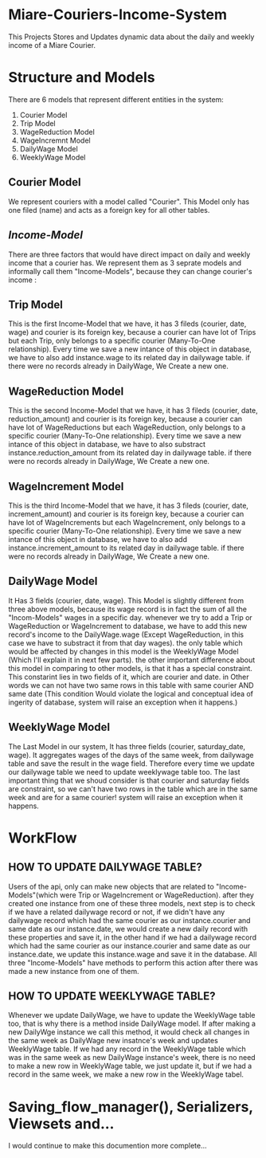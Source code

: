 # **Miare-Couriers-Income-System**
This Projects Stores and Updates dynamic data about the daily and weekly income of a Miare Courier. 

# Structure and Models
There are 6 models that represent different entities in the system:
1. Courier Model
2. Trip Model
3. WageReduction Model
4. WageIncremnt Model
5. DailyWage Model
6. WeeklyWage Model

## Courier Model
We represent couriers with a model called "Courier".
This Model only has one filed (name) and acts as a foreign key for all other tables.

## **_Income-Model_**
There are three factors that would have direct impact on daily and weekly income that a courier has.
We represent them as 3 seprate models and informally call them "Income-Models", because they can change courier's income :

## Trip Model
This is the first Income-Model that we have, it has 3 fileds (courier, date, wage) and courier is its foreign key, because a courier can have lot of Trips
but each Trip, only belongs to a specific courier (Many-To-One relationship). Every time we save a new intance of this object in database, we have to also add instance.wage to its related day in dailywage table. if there were no records already in DailyWage, We Create a new one.

## WageReduction Model
This is the second Income-Model that we have, it has 3 fileds (courier, date, reduction_amount) and courier is its foreign key, because a courier can have lot of
WageReductions but each WageReduction, only belongs to a specific courier (Many-To-One relationship). Every time we save a new intance of this object in database, we have to also substract instance.reduction_amount from its related day in dailywage table. if there were no records already in DailyWage, We Create a new one.

## WageIncrement Model
This is the third Income-Model that we have, it has 3 fileds (courier, date, increment_amount) and courier is its foreign key, because a courier can have lot of
WageIncrements but each WageIncrement, only belongs to a specific courier (Many-To-One relationship). Every time we save a new intance of this object in database, we have to also add instance.increment_amount to its related day in dailywage table. if there were no records already in DailyWage, We Create a new one.

## DailyWage Model
It Has 3 fields (courier, date, wage). This Model is slightly different from three above models, because its wage record is in fact the sum of all the "Incom-Models" wages in a specific day. whenever we try to add a Trip or WageReduction or WageIncrement to database, we have to add this new record's income to the DailyWage.wage (Except WageReduction, in this case we have to substract it from that day wages). 
the only table which would be affected by changes in this model is the WeeklyWage Model (Which I'll explain it in next few parts). the other important difference about this model in comparing to other models, is that it has a special constraint.
This constarint lies in two fields of it, which are courier and date. in Other words we can not have two same rows in this table with same courier AND same date (This condition Would violate the logical and conceptual idea of ingerity of database, system will raise an exception when it happens.) 

## WeeklyWage Model
The Last Model in our system, It has three fields (courier, saturday_date, wage). It aggregates wages of the days of the same week, from dailywage table and save the result in the wage field. Therefore every time we update our dailywage table we need to update weeklywage table too. The last important thing that we shoud consider is that courier and saturday fields are constraint, so we can't have two rows in the table which are in the same week and are for a same courier! system will raise an exception when it happens.


# WorkFlow
## HOW TO UPDATE DAILYWAGE TABLE?
Users of the api, only can make new objects that are related to "Income-Models"(which were Trip or WageIncrement or WageReduction). after they created one instance from one of these three models, next step is to check if we have a related dailywage record or not, if we didn't have any dailywage record which had the same courier as our instance.courier and same date as our instance.date, we would create a new daily record with these properties and save it, in the other hand if we had a dailywage record which had the same courier as our instance.courier and same date as our instance.date, we update this instance.wage and save it in the database. All three "Income-Models" have methods to perform this action after there was made a new instance from one of them.

## HOW TO UPDATE WEEKLYWAGE TABLE?
Whenever we update DailyWage, we have to update the WeeklyWage table too, that is why there is a method inside DailyWage model. If after making a new DailyWge instance we call this method, it would check all changes in the same week as DailyWage new insatnce's week and updates WeeklyWage table. If we had any record in the WeeklyWage table which was in the same week as new DailyWage instance's week, there is no need to make a new row in WeeklyWage table, we just update it, but if we had a record in the same week, we make a new row in the WeeklyWage tabel.

# Saving_flow_manager(), Serializers, Viewsets and...
I would continue to make this documention more complete...
